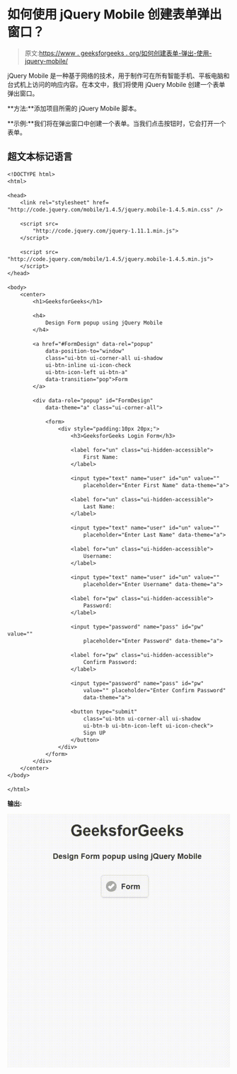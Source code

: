 # 如何使用 jQuery Mobile 创建表单弹出窗口？

> 原文:[https://www . geeksforgeeks . org/如何创建表单-弹出-使用-jquery-mobile/](https://www.geeksforgeeks.org/how-to-create-a-form-popup-using-jquery-mobile/)

jQuery Mobile 是一种基于网络的技术，用于制作可在所有智能手机、平板电脑和台式机上访问的响应内容。在本文中，我们将使用 jQuery Mobile 创建一个表单弹出窗口。

**方法:**添加项目所需的 jQuery Mobile 脚本。

> <link rel="”stylesheet”" href="”http://code.jquery.com/mobile/1.4.5/jquery.mobile-1.4.5.min.css”">

**示例:**我们将在弹出窗口中创建一个表单。当我们点击按钮时，它会打开一个表单。

## 超文本标记语言

```
<!DOCTYPE html>
<html>

<head>
    <link rel="stylesheet" href=
"http://code.jquery.com/mobile/1.4.5/jquery.mobile-1.4.5.min.css" />

    <script src=
        "http://code.jquery.com/jquery-1.11.1.min.js">
    </script>

    <script src=
"http://code.jquery.com/mobile/1.4.5/jquery.mobile-1.4.5.min.js">
    </script>
</head>

<body>
    <center>
        <h1>GeeksforGeeks</h1>

        <h4>
            Design Form popup using jQuery Mobile
        </h4>

        <a href="#FormDesign" data-rel="popup" 
            data-position-to="window"
            class="ui-btn ui-corner-all ui-shadow 
            ui-btn-inline ui-icon-check 
            ui-btn-icon-left ui-btn-a"
            data-transition="pop">Form
        </a>

        <div data-role="popup" id="FormDesign" 
            data-theme="a" class="ui-corner-all">

            <form>
                <div style="padding:10px 20px;">
                    <h3>GeeksforGeeks Login Form</h3>

                    <label for="un" class="ui-hidden-accessible">
                        First Name:
                    </label>

                    <input type="text" name="user" id="un" value="" 
                        placeholder="Enter First Name" data-theme="a">

                    <label for="un" class="ui-hidden-accessible">
                        Last Name:
                    </label>

                    <input type="text" name="user" id="un" value=""
                        placeholder="Enter Last Name" data-theme="a">

                    <label for="un" class="ui-hidden-accessible">
                        Username:
                    </label>

                    <input type="text" name="user" id="un" value=""
                        placeholder="Enter Username" data-theme="a">

                    <label for="pw" class="ui-hidden-accessible">
                        Password:
                    </label>

                    <input type="password" name="pass" id="pw" value=""
                        placeholder="Enter Password" data-theme="a">

                    <label for="pw" class="ui-hidden-accessible">
                        Confirm Password:
                    </label>

                    <input type="password" name="pass" id="pw" 
                        value="" placeholder="Enter Confirm Password"
                        data-theme="a">

                    <button type="submit"
                        class="ui-btn ui-corner-all ui-shadow 
                        ui-btn-b ui-btn-icon-left ui-icon-check">
                        Sign UP
                    </button>    
                </div>
            </form>
        </div>
    </center>
</body>

</html>
```

**输出:**

![](img/d4f323d46ad8e461a57a9ef7401e4cc1.png)